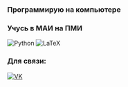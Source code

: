 ### Программирую на компьютере
### Учусь в МАИ на ПМИ   
![Python](https://img.shields.io/badge/python-3670A0?style=for-the-badge&logo=python&logoColor=ffdd54)
![LaTeX](https://img.shields.io/badge/latex-%23008080.svg?style=for-the-badge&logo=latex&logoColor=white)

### Для связи:   
[![VK](https://img.shields.io/badge/VK-0077FF?style=for-the-badge&logo=vk&logoColor=white)](https://vk.com/antonckya)
